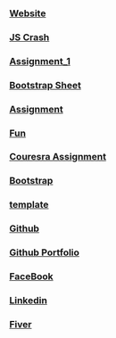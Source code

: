 ###  [Website](https://haseebullahabbasi.github.io/Web_Practice/itsy/)

### [JS Crash](https://haseebullahabbasi.github.io/Web_Practice/1st%20Day/CrashJS)

### [Assignment_1](https://haseebullahabbasi.github.io/Web_Practice/Coursera/assignment_5)

### [Bootstrap Sheet](https://haseebullahabbasi.github.io/Web_Practice/BootStrap_Example/bootstrap-5.0.0-beta1-examples/cheatsheet)

### [Assignment](https://haseebullahabbasi.github.io/Web_Practice/Coursera/module3-solution)
### [Fun](https://haseebullahabbasi.github.io/Web_Practice/Fun/)

### [Couresra Assignment](https://haseebullahabbasi.github.io/Web_Practice/1st%20Day/Html/index.html)


### [Bootstrap](https://haseebullahabbasi.github.io/Web_Practice/bootstrap-3.3.7-dist)


### [template](https://haseebullahabbasi.github.io/Web_Practice/template_1)

### [Github](https://github.com/HaseebUllahAbbasi)

### [Github Portfolio](https://haseebullahabbasi.github.io/Haseeb-Ullah/)

### [FaceBook](https://www.facebook.com/haseeb.abbasi.562)

### [Linkedin](https://www.linkedin.com/in/haseeb-ullah-abbasi-0645a2171/)

### [Fiver](https://www.fiverr.com/haseeb_ullah_st)


